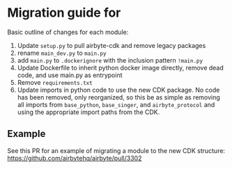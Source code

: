 # Migration guide for 

Basic outline of changes for each module:

1. Update `setup.py` to pull airbyte-cdk and remove legacy packages
2. rename `main_dev.py` to `main.py` 
3. add `main.py` to `.dockerignore` with the inclusion pattern `!main.py`
4. Update Dockerfile to inherit python docker image directly, remove dead code, and use main.py as entrypoint
5. Remove `requirements.txt`
6. Update imports in python code to use the new CDK package. No code has been removed, only reorganized, so this be as simple as removing all imports from `base_python`, `base_singer`, and `airbyte_protocol` and using the appropriate import paths from the CDK. 

## Example
See this PR for an example of migrating a module to the new CDK structure: https://github.com/airbytehq/airbyte/pull/3302
